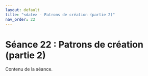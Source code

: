 ```yaml
---
layout: default
title: "<date> - Patrons de création (partie 2)"
nav_order: 22
---
```


# Séance 22 : Patrons de création (partie 2)

Contenu de la séance.

